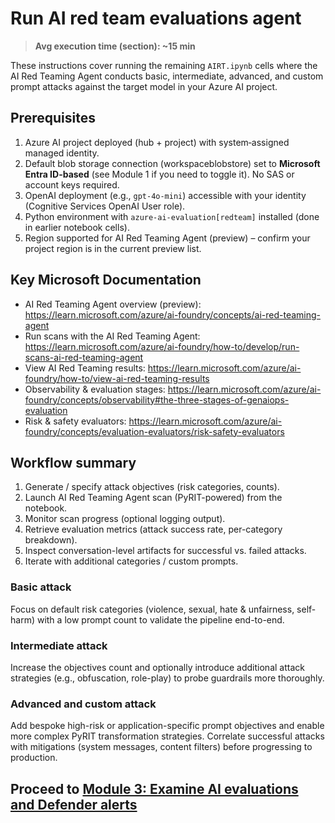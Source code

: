 # Run AI red team evaluations agent

> **Avg execution time (section): ~15 min**

These instructions cover running the remaining `AIRT.ipynb` cells where the AI Red Teaming Agent conducts basic, intermediate, advanced, and custom prompt attacks against the target model in your Azure AI project.

## Prerequisites

1. Azure AI project deployed (hub + project) with system‑assigned managed identity.
2. Default blob storage connection (workspaceblobstore) set to **Microsoft Entra ID-based** (see Module 1 if you need to toggle it). No SAS or account keys required.
3. OpenAI deployment (e.g., `gpt-4o-mini`) accessible with your identity (Cognitive Services OpenAI User role).
4. Python environment with `azure-ai-evaluation[redteam]` installed (done in earlier notebook cells).
5. Region supported for AI Red Teaming Agent (preview) – confirm your project region is in the current preview list.

## Key Microsoft Documentation

- AI Red Teaming Agent overview (preview): <https://learn.microsoft.com/azure/ai-foundry/concepts/ai-red-teaming-agent>
- Run scans with the AI Red Teaming Agent: <https://learn.microsoft.com/azure/ai-foundry/how-to/develop/run-scans-ai-red-teaming-agent>
- View AI Red Teaming results: <https://learn.microsoft.com/azure/ai-foundry/how-to/view-ai-red-teaming-results>
- Observability & evaluation stages: <https://learn.microsoft.com/azure/ai-foundry/concepts/observability#the-three-stages-of-genaiops-evaluation>
- Risk & safety evaluators: <https://learn.microsoft.com/azure/ai-foundry/concepts/evaluation-evaluators/risk-safety-evaluators>

## Workflow summary

1. Generate / specify attack objectives (risk categories, counts).
2. Launch AI Red Teaming Agent scan (PyRIT-powered) from the notebook.
3. Monitor scan progress (optional logging output).
4. Retrieve evaluation metrics (attack success rate, per-category breakdown).
5. Inspect conversation-level artifacts for successful vs. failed attacks.
6. Iterate with additional categories / custom prompts.

### Basic attack

Focus on default risk categories (violence, sexual, hate & unfairness, self-harm) with a low prompt count to validate the pipeline end-to-end.

### Intermediate attack

Increase the objectives count and optionally introduce additional attack strategies (e.g., obfuscation, role-play) to probe guardrails more thoroughly.

### Advanced and custom attack

Add bespoke high-risk or application-specific prompt objectives and enable more complex PyRIT transformation strategies. Correlate successful attacks with mitigations (system messages, content filters) before progressing to production.

## Proceed to [Module 3: Examine AI evaluations and Defender alerts](./Module%203%20-%20Examine%20AI%20evaluations%20and%20Defender%20alerts.md)
